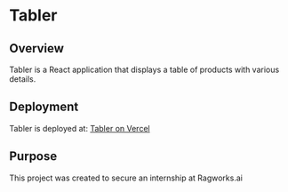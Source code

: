 # Tabler

## Overview

Tabler is a React application that displays a table of products with various details.

## Deployment
Tabler is deployed at: [Tabler on Vercel](https://tabler-ragworks.vercel.app/)

## Purpose

This project was created to secure an internship at Ragworks.ai
